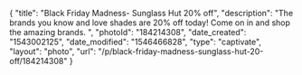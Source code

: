 {
    "title": "Black Friday Madness- Sunglass Hut 20% off",
    "description": "The brands you know and love shades are 20% off today! Come on in and shop the amazing brands. ",
    "photoId": "184214308",
    "date_created": "1543002125",
    "date_modified": "1546466828",
    "type": "captivate",
    "layout": "photo",
    "url": "\/p\/black-friday-madness-sunglass-hut-20-off\/184214308"
}